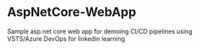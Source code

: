 # AspNetCore-WebApp
Sample asp.net core web app for demoing CI/CD pipelines using VSTS/Azure DevOps for linkedin learning
